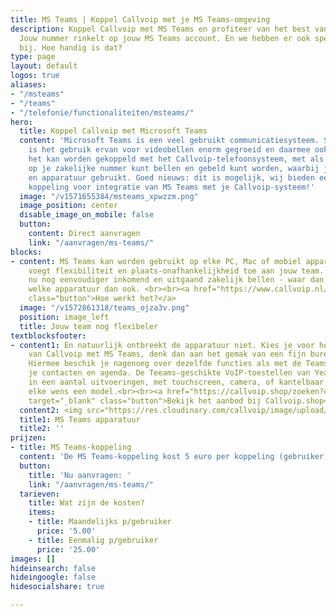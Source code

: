 ```yaml
---
title: MS Teams | Koppel Callvoip met je MS Teams-omgeving
description: Koppel Callvoip met MS Teams en profiteer van het best van twee werelden!
  Jouw nummer rinkelt op jouw MS Teams account. En we hebben er ook speciale MS Team-toestellen
  bij. Hoe handig is dat?
type: page
layout: default
logos: true
aliases:
- "/msteams"
- "/teams"
- "/telefonie/functionaliteiten/msteams/"
hero:
  title: Koppel Callvoip met Microsoft Teams
  content: 'Microsoft Teams is een veel gebruikt communicatiesysteem. Sinds Corona
    is het gebruik ervan voor videobellen enorm gegroeid en daarmee ook de vraag of
    het kan worden gekoppeld met het Callvoip-telefoonsysteem, met als doel dat je
    op je zakelijke nummer kunt bellen en gebeld kunt worden, waarbij je je Teams-apps
    en apparatuur gebruikt. Goed nieuws: dit is mogelijk, wij bieden een naadloze
    koppeling voor integratie van MS Teams met je Callvoip-systeem!'
  image: "/v1571655384/msteams_xpwzzm.png"
  image_position: center
  disable_image_on_mobile: false
  button:
    content: Direct aanvragen
    link: "/aanvragen/ms-teams/"
blocks:
- content: MS Teams kan worden gebruikt op elke PC, Mac of mobiel apparaat, en dat
    voegt flexibiliteit en plaats-onafhankelijkheid toe aan jouw team. Iedereen kan
    nu nog eenvoudiger inkomend en uitgaand zakelijk bellen - waar dan ook en met
    welke apparatuur dan ook. <br><br><a href="https://www.callvoip.nl/marketplace/teams/"
    class="button">Hoe werkt het?</a>
  image: "/v1572861318/teams_ojza3v.png"
  position: image_left
  title: Jouw team nog flexibeler
textblocksfooter:
- content1: En natuurlijk ontbreekt de apparatuur niet. Kies je voor het integreren
    van Callvoip met MS Teams, denk dan aan het gemak van een fijn bureautoestel.
    Hiermee beschik je nagenoeg over dezelfde functies als met de Teams app, zoals
    je contacten en agenda. De Teeams-geschikte VoIP-toestellen van Yealink zijn er
    in een aantal uitvoeringen, met touchscreen, camera, of kantelbaar display. Voor
    elke wens een model.<br><br><a href="https://callvoip.shop/zoeken?controller=search&orderby=position&orderway=desc&search_query=teams"
    target="_blank" class="button">Bekijk het aanbod bij Callvoip.shop</a>
  content2: <img src="https://res.cloudinary.com/callvoip/image/upload/c_limit,h_512,w_512/v1593694950/MSteams_beeuzx.png">
  title1: MS Teams apparatuur
  title2: ''
prijzen:
- title: MS Teams-koppeling
  content: 'De MS Teams-koppeling kost 5 euro per koppeling (gebruiker) per maand. '
  button:
    title: 'Nu aanvragen: '
    link: "/aanvragen/ms-teams/"
  tarieven:
    title: Wat zijn de kosten?
    items:
    - title: Maandelijks p/gebruiker
      price: '5.00'
    - title: Eenmalig p/gebruiker
      price: '25.00'
images: []
hideinsearch: false
hideingoogle: false
hidesocialshare: true

---
```

